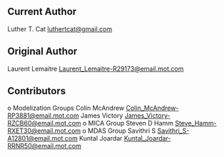 Current Author
--------------
Luther T. Cat <luthertcat@gmail.com>


Original Author
---------------
Laurent Lemaitre <Laurent_Lemaitre-R29173@email.mot.com>

Contributors
------------
  o Modelization Groups
	Colin McAndrew <Colin_McAndrew-RP3881@email.mot.com>
	James Victory <James_Victory-RZCB60@email.mot.com>
  o MICA Group
	Steven D Hamm <Steve_Hamm-RXET30@email.mot.com>
  o MDAS Group
	Savithri S <Savithri_S-A12801@email.mot.com>
	Kuntal Joardar <Kuntal_Joardar-RRNR50@email.mot.com>
